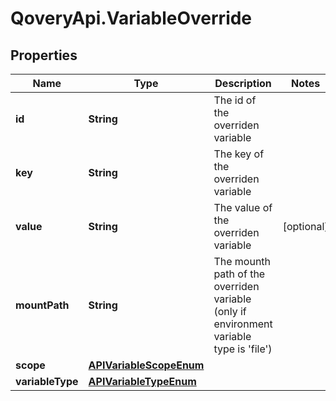 # QoveryApi.VariableOverride

## Properties

Name | Type | Description | Notes
------------ | ------------- | ------------- | -------------
**id** | **String** | The id of the overriden variable | 
**key** | **String** | The key of the overriden variable | 
**value** | **String** | The value of the overriden variable | [optional] 
**mountPath** | **String** | The mounth path of the overriden variable (only if environment variable type is &#39;file&#39;) | 
**scope** | [**APIVariableScopeEnum**](APIVariableScopeEnum.md) |  | 
**variableType** | [**APIVariableTypeEnum**](APIVariableTypeEnum.md) |  | 


